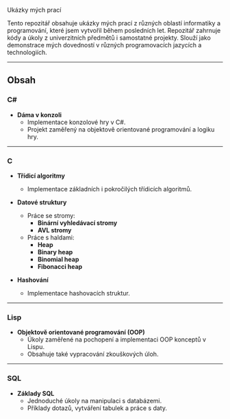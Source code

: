 Ukázky mých prací

Tento repozitář obsahuje ukázky mých prací z různých oblastí informatiky a programování, které jsem vytvořil během posledních let. Repozitář zahrnuje kódy a úkoly z univerzitních předmětů i samostatné projekty. Slouží jako demonstrace mých dovedností v různých programovacích jazycích a technologiích.

---

## Obsah

### C#  
- **Dáma v konzoli**  
  - Implementace konzolové hry v C#.  
  - Projekt zaměřený na objektově orientované programování a logiku hry.  

---

### C  
- **Třídicí algoritmy**  
  - Implementace základních i pokročilých třídicích algoritmů.  

- **Datové struktury**  
  - Práce se stromy:  
    - **Binární vyhledávací stromy**  
    - **AVL stromy**  
  - Práce s haldami:  
    - **Heap**  
    - **Binary heap**  
    - **Binomial heap**  
    - **Fibonacci heap**  

- **Hashování**  
  - Implementace hashovacích struktur.  

---

### Lisp  
- **Objektově orientované programování (OOP)**  
  - Úkoly zaměřené na pochopení a implementaci OOP konceptů v Lispu.  
  - Obsahuje také vypracování zkouškových úloh.  

---

### SQL  
- **Základy SQL**  
  - Jednoduché úkoly na manipulaci s databázemi.  
  - Příklady dotazů, vytváření tabulek a práce s daty. 
